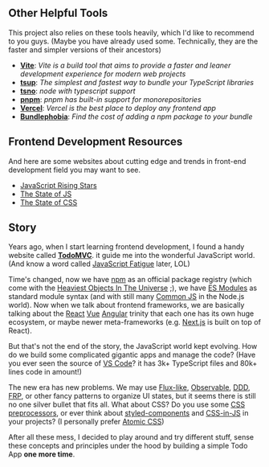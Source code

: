 ## Other Helpful Tools

This project also relies on these tools heavily, which I'd like to recommend to you guys. (Maybe you have already used some. Technically, they are the faster and simpler versions of their ancestors)

- [**Vite**](https://vitejs.dev/): <i>Vite is a build tool that aims to provide a faster and leaner development experience for modern web projects</i>
- [**tsup**](https://github.com/egoist/tsup): <i>The simplest and fastest way to bundle your TypeScript libraries</i>
- [**tsno**](https://github.com/egoist/tsno): <i>node with typescript support</i>
- [**pnpm**](https://pnpm.io/): <i>pnpm has built-in support for monorepositories</i>
- [**Vercel**](https://vercel.com/): <i>Vercel is the best place to deploy any frontend app</i>
- [**Bundlephobia**](https://bundlephobia.com/): <i>Find the cost of adding a npm package to your bundle</i>

## Frontend Development Resources

And here are some websites about cutting edge and trends in front-end development field you may want to see.

- [JavaScript Rising Stars](https://risingstars.js.org/)
- [The State of JS](https://stateofjs.com/)
- [The State of CSS](https://stateofcss.com/)

## Story

Years ago, when I start learning frontend development, I found a handy website called
[**TodoMVC**](https://todomvc.com/). it guide me into the wonderful JavaScript world. (And know a word called [JavaScript Fatigue](https://lucasfcosta.com/2017/07/17/The-Ultimate-Guide-to-JavaScript-Fatigue.html) later, LOL)

Time's changed, now we have [npm](https://www.npmjs.com/) as an official package registry (which come with the [Heaviest Objects In The Universe](https://www.reddit.com/r/ProgrammerHumor/comments/6s0wov/heaviest_objects_in_the_universe/) ;), we have [ES Modules](https://developer.mozilla.org/en-US/docs/Web/JavaScript/Reference/Statements/import) as standard module syntax (and with still many [Common JS](https://nodejs.org/api/modules.html#modules-commonjs-modules) in the Node.js world). Now when we talk about frontend frameworks, we are basically talking about the [React](https://reactjs.org/) [Vue](https://vuejs.org/) [Angular](https://angular.io/) trinity that each one has its own huge ecosystem, or maybe newer meta-frameworks (e.g. [Next.js](https://nextjs.org/) is built on top of React).

But that's not the end of the story, the JavaScript world kept evolving. How do we build some complicated gigantic apps and manage the code? (Have you ever seen the source of [VS Code](https://github.com/microsoft/vscode)? it has 3k+ TypeScript files and 80k+ lines code in
amount!)

The new era has new problems. We may use [Flux-like](https://facebook.github.io/flux/), [Observable](https://angular.io/guide/observables), [DDD](https://en.wikipedia.org/wiki/Domain-driven_design), [FRP](https://en.wikipedia.org/wiki/Functional_reactive_programming), or other fancy patterns to organize UI states, but it seems there is still no one silver bullet that fits all. What about CSS? Do you use some [CSS preprocessors](https://developer.mozilla.org/en-US/docs/Glossary/CSS_preprocessor), or ever think about [styled-components](https://styled-components.com/) and [CSS-in-JS](https://css-tricks.com/a-thorough-analysis-of-css-in-js/) in your projects? (I personally prefer [Atomic CSS](https://antfu.me/posts/reimagine-atomic-css))

After all these mess, I decided to play around and try different stuff, sense these concepts and principles under the hood by building a simple Todo App **one more time**.
